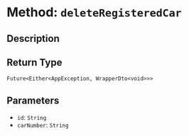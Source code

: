 # Method: `deleteRegisteredCar`

## Description



## Return Type
`Future<Either<AppException, WrapperDto<void>>>`

## Parameters

- `id`: `String`
- `carNumber`: `String`
